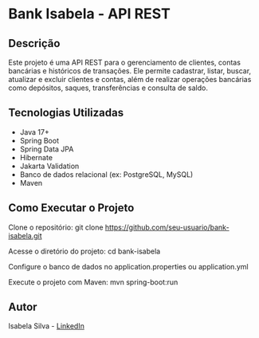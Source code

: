 # Bank Isabela - API REST

## Descrição

Este projeto é uma API REST para o gerenciamento de clientes, contas bancárias e históricos de transações. Ele permite cadastrar, listar, buscar, atualizar e excluir clientes e contas, além de realizar operações bancárias como depósitos, saques, transferências e consulta de saldo.

## Tecnologias Utilizadas

- Java 17+
- Spring Boot
- Spring Data JPA
- Hibernate
- Jakarta Validation
- Banco de dados relacional (ex: PostgreSQL, MySQL)
- Maven

## Como Executar o Projeto

Clone o repositório:
git clone https://github.com/seu-usuario/bank-isabela.git

Acesse o diretório do projeto:
cd bank-isabela

Configure o banco de dados no application.properties ou application.yml

Execute o projeto com Maven:
mvn spring-boot:run

## Autor

Isabela Silva - [LinkedIn](https://www.linkedin.com/in/isabela-silva-6570271a0/)

